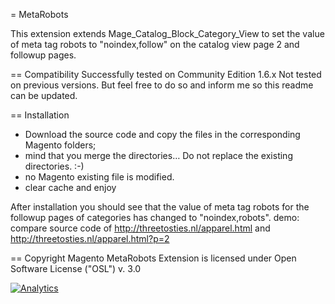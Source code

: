 = MetaRobots

This extension extends Mage_Catalog_Block_Category_View to set the value of meta tag robots to "noindex,follow" on the catalog view page 2 and followup pages.

== Compatibility
Successfully tested on Community Edition 1.6.x
Not tested on previous versions. But feel free to do so and inform me so this readme can be updated.

== Installation
* Download the source code and copy the files in the corresponding Magento folders; 
* mind that you merge the directories… Do not replace the existing directories. :-)
* no Magento existing file is modified.
* clear cache and enjoy 

After installation you should see that the value of meta tag robots for the followup pages of categories has changed to "noindex,robots".
demo: compare source code of http://threetosties.nl/apparel.html and http://threetosties.nl/apparel.html?p=2

== Copyright
Magento MetaRobots Extension is licensed under Open Software License ("OSL") v. 3.0

[![Analytics](https://ga-beacon.appspot.com/UA-2000642-17/MetaRobots/readme)](https://github.com/igrigorik/ga-beacon)
